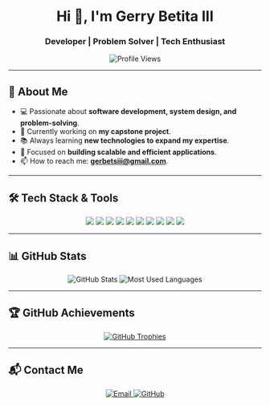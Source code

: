 <h1 align="center">Hi 👋, I'm Gerry Betita III</h1>
<h3 align="center">Developer | Problem Solver | Tech Enthusiast</h3>

<p align="center">
  <img src="https://komarev.com/ghpvc/?username=gerbets&label=Profile%20views&color=0e75b6&style=flat" alt="Profile Views" />
</p>

---

## 🚀 About Me
- 💻 Passionate about **software development, system design, and problem-solving**.
- 🔭 Currently working on **my capstone project**.
- 📚 Always learning **new technologies to expand my expertise**.
- 🎯 Focused on **building scalable and efficient applications**.
- 📫 How to reach me: **gerbetsiii@gmail.com**.

---

## 🛠️ Tech Stack & Tools

<p align="center">
  <img src="https://img.shields.io/badge/Code-JavaScript-blue?style=for-the-badge&logo=javascript" />
  <img src="https://img.shields.io/badge/Code-TypeScript-blue?style=for-the-badge&logo=typescript" />
  <img src="https://img.shields.io/badge/Code-Node.js-green?style=for-the-badge&logo=node.js" />
  <img src="https://img.shields.io/badge/Framework-Laravel-red?style=for-the-badge&logo=laravel" />
  <img src="https://img.shields.io/badge/Framework-Flutter-blue?style=for-the-badge&logo=flutter" />
  <img src="https://img.shields.io/badge/Database-MySQL-blue?style=for-the-badge&logo=mysql" />
  <img src="https://img.shields.io/badge/Database-Firebase-yellow?style=for-the-badge&logo=firebase" />
  <img src="https://img.shields.io/badge/Tools-Git-orange?style=for-the-badge&logo=git" />
  <img src="https://img.shields.io/badge/Tools-Docker-blue?style=for-the-badge&logo=docker" />
  <img src="https://img.shields.io/badge/Tools-Postman-orange?style=for-the-badge&logo=postman" />
</p>

---

## 📊 GitHub Stats

<p align="center">
  <img src="https://github-readme-stats.vercel.app/api?username=gerbets&show_icons=true&theme=radical" alt="GitHub Stats" />
  <img src="https://github-readme-stats.vercel.app/api/top-langs/?username=gerbets&layout=compact&theme=radical" alt="Most Used Languages" />
</p>

---

## 🏆 GitHub Achievements

<p align="center">
  <a href="https://github.com/ryo-ma/github-profile-trophy">
    <img src="https://github-profile-trophy.vercel.app/?username=gerbets&theme=onedark" alt="GitHub Trophies" />
  </a>
</p>

---

## 📬 Contact Me
<p align="center">
  <a href="mailto:gerbetsiii@gmail.com">
    <img src="https://img.shields.io/badge/Gmail-red?style=for-the-badge&logo=gmail&logoColor=white" alt="Email" />
  </a>
  <a href="https://github.com/gerbets">
    <img src="https://img.shields.io/badge/GitHub-black?style=for-the-badge&logo=github" alt="GitHub" />
  </a>
</p>
